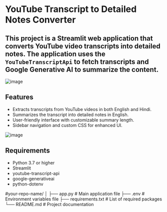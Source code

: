 # YouTube Transcript to Detailed Notes Converter

## This project is a Streamlit web application that converts YouTube video transcripts into detailed notes. The application uses the `YouTubeTranscriptApi` to fetch transcripts and Google Generative AI to summarize the content.



![image](https://github.com/user-attachments/assets/7067a806-2615-442b-ba81-96b5e19aef0d)

## Features

- Extracts transcripts from YouTube videos in both English and Hindi.
- Summarizes the transcript into detailed notes in English.
- User-friendly interface with customizable summary length.
- Sidebar navigation and custom CSS for enhanced UI.

![image](https://github.com/user-attachments/assets/daf05e12-3e2e-46dd-aebb-2efeb3ec1cd9)

## Requirements

- Python 3.7 or higher
- Streamlit
- youtube-transcript-api
- google-generativeai
- python-dotenv


#your-repo-name/
│
├── app.py               # Main application file
├── .env                 # Environment variables file
├── requirements.txt     # List of required packages
└── README.md            # Project documentation
